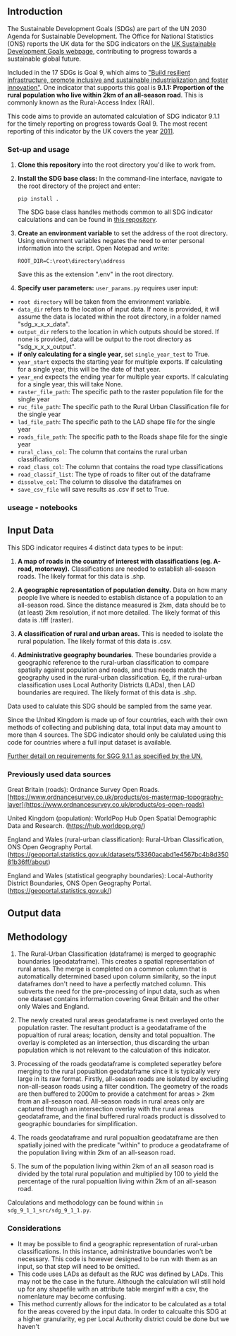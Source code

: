 ## Introduction

The Sustainable Development Goals (SDGs) are part of the UN 2030 Agenda for Sustainable Development. The Office for National Statistics (ONS) reports the UK data for the SDG indicators on the [UK Sustainable Development Goals webpage](https://sdgdata.gov.uk/), contributing to progress towards a sustainable global future. 

Included in the 17 SDGs is Goal 9, which aims to ["Build resilient infrastructure, promote inclusive and sustainable industrialization and foster innovation"](https://sdgs.un.org/goals/goal9). One indicator that supports this goal is **9.1.1: Proportion of the rural population who live within 2km of an all-season road**. This is commonly known as the Rural-Access Index (RAI). 

This code aims to provide an automated calculation of SDG indicator 9.1.1 for the timely reporting on progress towards Goal 9. The most recent reporting of this indicator by the UK covers the year [2011](https://sdgdata.gov.uk/9-1-1/).

### Set-up and usage

1. **Clone this repository** into the root directory you'd like to work from. 

2. **Install the SDG base class:** In the command-line interface, navigate to the root directory of the project and enter:

    `pip install .`

   The SDG base class handles methods common to all SDG indicator calculations and can be found in [this repository](https://github.com/ONSgeo/sdg_base).

4. **Create an environment variable** to set the address of the root directory. Using environment variables negates the need to enter personal information into the script. Open Notepad and write:

    `ROOT_DIR=C:\root\directory\address`
    
    Save this as the extension ".env" in the root directory. 

5. **Specify user parameters:** `user_params.py` requires user input:

- `root directory` will be taken from the environment variable.
- `data_dir` refers to the location of input data. If none is provided, it will assume the data is located within the root directory, in a folder named "sdg_x_x_x_data".
- `output_dir` refers to the location in which outputs should be stored. If none is provided, data will be output to the root directory as "sdg_x_x_x_output".
- **if only calculating for a single year**, set `single_year_test` to True.
- `year_start` expects the starting year for multiple exports. If calculating for a single year, this will be the date of that year.
- `year_end` expects the ending year for multiple year exports. If calculating for a single year, this will take None.
- `raster_file_path`: The specific path to the raster population file for the single year
- `ruc_file_path`: The specific path to the Rural Urban Classification file for the single year
- `lad_file_path`: The specific path to the LAD shape file for the single year
- `roads_file_path`: The specific path to the Roads shape file for the single year
- `rural_class_col`: The column that contains the rural urban classifications
- `road_class_col`: The column that contains the road type classifications
- `road_classif_list`: The type of roads to filter out of the dataframe
- `dissolve_col`: The column to dissolve the dataframes on
- `save_csv_file` will save results as .csv if set to True.

### useage - notebooks       

## Input Data

This SDG indicator requires 4 distinct data types to be input: 

1. **A map of roads in the country of interest with classifications (eg. A-road, motorway).** Classifications are needed to establish all-season roads. The likely format for this data is .shp. 

2. **A geographic representation of population density.** Data on how many people live where is needed to establish distance of a population to an all-season road. Since the distance measured is 2km, data should be to (at least) 2km resolution, if not more detailed. The likely format of this data is .tiff (raster).  

3. **A classification of rural and urban areas.** This is needed to isolate the rural population. The likely format of this data is .csv.

4. **Administrative geography boundaries**. These boundaries provide a geographic reference to the rural-urban classification to compare spatially against population and roads, and thus needs match the geography used in the rural-urban classification. Eg, if the rural-urban classification uses Local Authority Districts (LADs), then LAD boundaries are required. The likely format of this data is .shp. 

Data used to calulate this SDG should be sampled from the same year.   

Since the United Kingdom is made up of four countries, each with their own methods of collecting and publishing data, total input data may amount to more than 4 sources. The SDG indicator should only be calulated using this code for countries where a full input dataset is available. 

[Further detail on requirements for SGG 9.1.1 as specified by the UN.](https://unstats.un.org/sdgs/metadata/files/Metadata-09-01-01.pdf) 

### Previously used data sources
    
Great Britain (roads): Ordnance Survey Open Roads. 
[https://www.ordnancesurvey.co.uk/products/os-mastermap-topography-layer](https://www.ordnancesurvey.co.uk/products/os-open-roads)
    
United Kingdom (population): WorldPop Hub Open Spatial Demographic Data and Research.
(https://hub.worldpop.org/)
        
England and Wales (rural-urban classification): Rural-Urban Classification, ONS Open Geography Portal.  
(https://geoportal.statistics.gov.uk/datasets/53360acabd1e4567bc4b8d35081b36ff/about)
    
England and Wales (statistical geography boundaries): Local-Authority District Boundaries, ONS Open Geography Portal. 
(https://geoportal.statistics.gov.uk/) 

## Output data

## Methodology

1. The Rural-Urban Classification (dataframe) is merged to geographic boundaries (geodataframe). This creates a spatial representation of rural areas. The merge is completed on a common column that is automatically determined based upon column similarity, so the input dataframes don't need to have a perfectly matched column. This subverts the need for the pre-processing of input data, such as when one dataset contains information covering Great Britain and the other only Wales and England. 

2. The newly created rural areas geodataframe is next overlayed onto the population raster. The resultant product is a geodataframe of the popualtion of rural areas; location, density and total popualtion. The overlay is completed as an intersection, thus discarding the urban population which is not relevant to the calculation of this indicator. 

3. Processing of the roads geodataframe is completed seperatley before merging to the rural popualtion geodataframe since it is typically very large in its raw format. Firstly, all-season roads are isolated by excluding non-all-season roads using a filter condition. The geometry of the roads are then buffered to 2000m to provide a catchment for areas > 2km from an all-season road. All-season roads in rural areas only are captured through an intersection overlay with the rural areas geodataframe, and the final buffered rural roads product is dissolved to geographic boundaries for simplification. 

4. The roads geodataframe and rural popualtion geodataframe are then spatially joined with the predicate "within" to produce a geodataframe of the population living within 2km of an all-season road.

5. The sum of the population living within 2km of an all season road is divided by the total rural population and multiplied by 100 to yield the percentage of the rural popualtion living within 2km of an all-season road.
     
Calculations and methodology can be found within `in sdg_9_1_1_src/sdg_9_1_1.py`.  

### Considerations

- It may be possible to find a geographic representation of rural-urban classifications. In this instance, administrative boundaries won't be necessary. This code is however designed to be run with them as an input, so that step will need to be omitted.
- This code uses LADs as default as the RUC was defined by LADs. This may not be the case in the future. Although the calculation will still hold up for any shapefile with an attribute table merginf with a csv, the nomenlature may become confusing.
- This method currently allows for the indicator to be calculated as a total for the areas covered by the input data. In order to calcualte this SDG at a higher granularity, eg per Local Authority district could be done but we haven't

